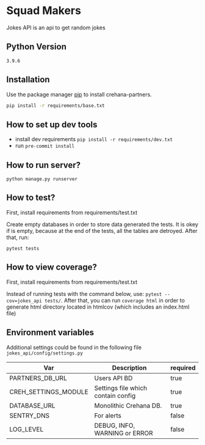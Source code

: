 # Squad Makers

Jokes API is an api to get random jokes

## Python Version
`3.9.6`

## Installation

Use the package manager [pip](https://pip.pypa.io/en/stable/) to install crehana-partners.

```bash
pip install -r requirements/base.txt
```

## How to set up dev tools
* install dev requirements  `pip install -r requirements/dev.txt`
* run  `pre-commit install`




## How to run server?
`python manage.py runserver`


## How to test?
First, install requirements from requirements/test.txt

Create empty databases in order to store data generated the tests. It is okey if is empty, because at the end of the tests, all the tables are detroyed. After that, run:

`pytest tests`

## How to view coverage?
First, install requirements from requirements/test.txt

Instead of running tests with the command below, use:
`pytest --cov=jokes_api tests/`.
After that, you can run
`coverage html` in order to generate html directory located in htmlcov (which includes an index.html file)

## Environment variables
Additional settings could be found in the following file `jokes_api/config/settings.py`

| Var | Description | required |
| ------ | ----------- | -----
| PARTNERS_DB_URL   | Users API BD | true
| CREH_SETTINGS_MODULE | Settings file which contain config | true
| DATABASE_URL   | Monolithic Crehana DB. |true
| SENTRY_DNS   | For alerts  | false
| LOG_LEVEL   | DEBUG, INFO, WARNING or ERROR  | false

